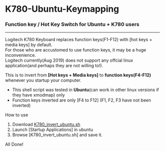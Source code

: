 # K780-Ubuntu-Keymapping


<h3>Function key / Hot Key Switch for Ubuntu + K780 users</h3>

---

Logitech K780 Keyboard replaces function keys(F1-F12) with [hot keys + media keys] by default.</br>
For those who are accustomed to use function keys, it may be a huge inconvenience.</br>
Logitech currently(Aug 2019) does not support any offcial linux application(and perhaps they are not willing to!).</br>

This is to invert from **[Hot keys + Media keys]** to **function keys(F4-F12)** whenever you startup your computer. 

* This shell script was tested in **Ubuntu**(can work in other linux versions if they have xmodmap) only
* Function keys inverted are only [F4 to F12] (F1, F2, F3 have not been inverted)

How to use
1. Download [K780_invert_ubuntu.sh](https://github.com/shinjjo/K780-Ubuntu-Keymapping/blob/master/K780_invert_ubuntu.sh)
2. Launch [Startup Applications] in ubuntu  
3. Browse [K780_invert_ubuntu.sh] and save it. 

All Done!
